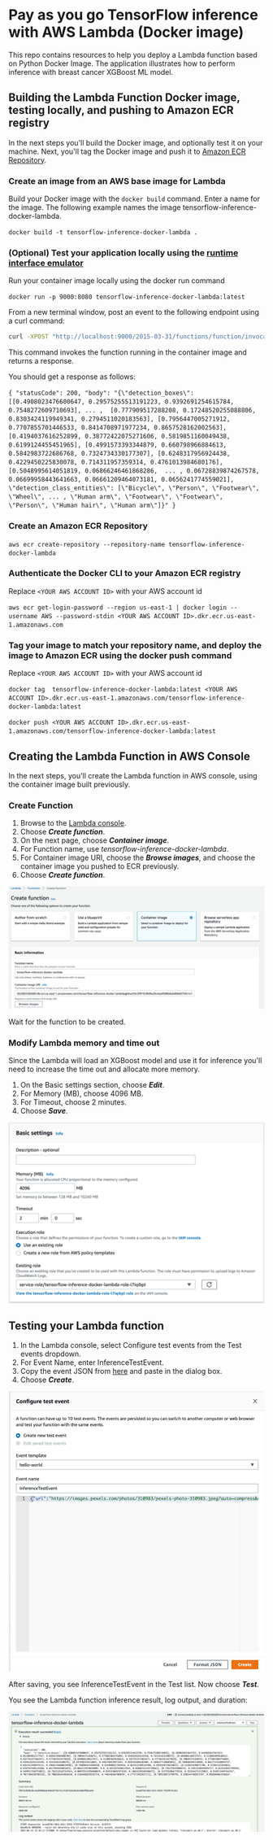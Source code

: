# Pay as you go TensorFlow inference with AWS Lambda (Docker image)

This repo contains resources to help you deploy a Lambda function based on Python Docker Image. 
The application illustrates how to perform inference with breast cancer XGBoost ML model.

## Building the Lambda Function Docker image, testing locally, and pushing to Amazon ECR registry
In the next steps you'll build the Docker image, and optionally test it on your machine. 
Next, you'll tag the Docker image and push it to [Amazon ECR Repository](https://docs.aws.amazon.com/AmazonECR/latest/userguide/Repositories.html).

### Create an image from an AWS base image for Lambda
Build your Docker image with the `docker build` command. Enter a name for the image. The following example names the image tensorflow-inference-docker-lambda.

`docker build -t tensorflow-inference-docker-lambda .`  

### (Optional) Test your application locally using the [runtime interface emulator](https://docs.aws.amazon.com/lambda/latest/dg/images-test.html)

Run your container image locally using the docker run command

`docker run -p 9000:8080 tensorflow-inference-docker-lambda:latest`

From a new terminal window, post an event to the following endpoint using a curl command:

```bash
curl -XPOST "http://localhost:9000/2015-03-31/functions/function/invocations" -d '{"url":"https://images.pexels.com/photos/310983/pexels-photo-310983.jpeg?auto=compress&cs=tinysrgb&dpr=2&h=650&w=940"}' .
```

This command invokes the function running in the container image and returns a response.

You should get a response as follows: 

`{
  "statusCode": 200,
  "body": "{\"detection_boxes\": [[0.4908023476600647, 0.29575255513191223, 0.9392691254615784, 0.7548272609710693], ... ,  [0.777909517288208, 0.17248520255088806, 0.8303424119949341, 0.2794511020183563], [0.7956447005271912, 0.7707855701446533, 0.8414708971977234, 0.8657528162002563], [0.4194037616252899, 0.38772422075271606, 0.5819851160049438, 0.6199124455451965], [0.4991573393344879, 0.660798966884613, 0.5842983722686768, 0.7324734330177307], [0.6248317956924438, 0.4229450225830078, 0.714311957359314, 0.4761013984680176], [0.5048995614051819, 0.06866246461868286,  ... , 0.06728839874267578, 0.06699958443641663, 0.06661209464073181, 0.0656241774559021], \"detection_class_entities\": [\"Bicycle\", \"Person\", \"Footwear\", \"Wheel\", ... , \"Human arm\", \"Footwear\", \"Footwear\", \"Person\", \"Human hair\", \"Human arm\"]}"
}`

### Create an Amazon ECR Repository

`aws ecr create-repository --repository-name tensorflow-inference-docker-lambda`

### Authenticate the Docker CLI to your Amazon ECR registry

Replace `<YOUR AWS ACCOUNT ID>` with your AWS account id

`aws ecr get-login-password --region us-east-1 | docker login --username AWS --password-stdin <YOUR AWS ACCOUNT ID>.dkr.ecr.us-east-1.amazonaws.com`

### Tag your image to match your repository name, and deploy the image to Amazon ECR using the docker push command

Replace `<YOUR AWS ACCOUNT ID>` with your AWS account id

`docker tag  tensorflow-inference-docker-lambda:latest <YOUR AWS ACCOUNT ID>.dkr.ecr.us-east-1.amazonaws.com/tensorflow-inference-docker-lambda:latest`

`docker push <YOUR AWS ACCOUNT ID>.dkr.ecr.us-east-1.amazonaws.com/tensorflow-inference-docker-lambda:latest`

## Creating the Lambda Function in AWS Console

In the next steps, you'll create the Lambda function in AWS console, using the container image built previously. 

### Create Function

1. Browse to the [Lambda console](https://console.aws.amazon.com/lambda).
2. Choose **_Create function_**.
3. On the next page, choose **_Container image_**. 
4. For Function name, use _tensorflow-inference-docker-lambda_.
5. For Container image URI, choose the **_Browse images_**, and choose the container image you pushed to ECR previously.
6. Choose **_Create function_**.

![Create Function](./img/create_function.png)

Wait for the function to be created.

### Modify Lambda memory and time out
Since the Lambda will load an XGBoost model and use it for inference you'll need to increase the time out and allocate more memory.

1. On the Basic settings section, choose _**Edit**_.
2. For Memory (MB), choose 4096 MB.
3. For Timeout, choose 2 minutes.
4. Choose _**Save**_.

![Edit basic settings](./img/edit_basic_settings.png)

## Testing your Lambda function

1. In the Lambda console, select Configure test events from the Test events dropdown.
2. For Event Name, enter InferenceTestEvent.
3. Copy the event JSON from [here](./test-event/test-event-1.json) and paste in the dialog box.
4. Choose _**Create**_.

![Configure test event](./img/configure_test_event.png)

After saving, you see InferenceTestEvent in the Test list. Now choose _**Test**_.

You see the Lambda function inference result, log output, and duration:

![Lambda execution result](./img/execution_result.png)

